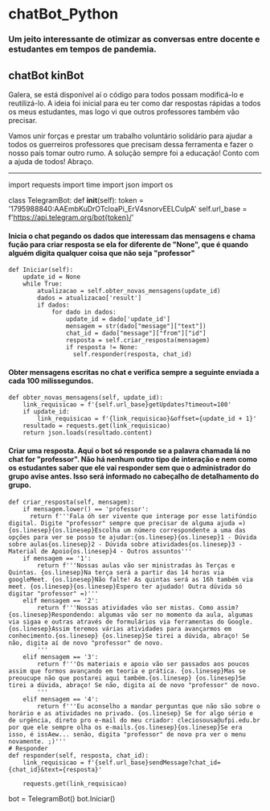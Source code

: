 # chatBot_Python
### Um jeito interessante de otimizar as conversas entre docente e estudantes em tempos de pandemia.

## chatBot kinBot


Galera, se está disponível aí o código para todos possam modificá-lo e reutilizá-lo. 
A ideia foi inicial para eu ter como dar respostas rápidas a todos os meus estudantes, mas logo vi que outros professores também vão precisar. 

Vamos unir forças e prestar um trabalho voluntário solidário para ajudar a todos os guerreiros professores que precisam dessa ferramenta e fazer o nosso país tomar outro rumo. A solução sempre foi a educação! Conto com a ajuda de todos! Abraço.

------------------------------------------------------------------------------------------

import requests
import time
import json
import os


class TelegramBot:
    def __init__(self):
        token = '1795988840:AAEmbKuDrOTcloaPi_ErV4snorvEELCulpA'
        self.url_base = f'https://api.telegram.org/bot{token}/'


#### Inicia o chat pegando os dados que interessam das mensagens e chama fução para criar resposta se ela for diferente de "None", que é quando alguém digita qualquer coisa que não seja "professor"
    def Iniciar(self):
        update_id = None
        while True:
            atualizacao = self.obter_novas_mensagens(update_id)
            dados = atualizacao['result']
            if dados:
                for dado in dados:
                    update_id = dado['update_id']
                    mensagem = str(dado["message"]["text"])
                    chat_id = dado["message"]["from"]["id"]                    
                    resposta = self.criar_resposta(mensagem)
                    if resposta != None:
                      self.responder(resposta, chat_id)
                  

#### Obter mensagens escritas no chat e verifica sempre a seguinte enviada a cada 100 milissegundos. 
    def obter_novas_mensagens(self, update_id):
        link_requisicao = f'{self.url_base}getUpdates?timeout=100'
        if update_id:
            link_requisicao = f'{link_requisicao}&offset={update_id + 1}'
        resultado = requests.get(link_requisicao)
        return json.loads(resultado.content)

#### Criar uma resposta. Aqui o bot só responde se a palavra chamada lá no chat for "professor". Não há nenhum outro tipo de interação e nem como os estudantes saber que ele vai responder sem que o administrador do grupo avise antes. Isso será informado no cabeçalho de detalhamento do grupo.

    def criar_resposta(self, mensagem):       
        if mensagem.lower() == 'professor':
          return f'''Fala óh ser vivente que interage por esse latifúndio digital. Digite "professor" sempre que precisar de alguma ajuda =){os.linesep}{os.linesep}Escolha um número correspondente a uma das opções para ver se posso te ajudar:{os.linesep}{os.linesep}1 - Dúvida sobre aulas{os.linesep}2 - Dúvida sobre atividades{os.linesep}3 - Material de Apoio{os.linesep}4 - Outros assuntos'''
        if mensagem == '1':
            return f'''Nossas aulas vão ser ministradas às Terças e Quintas. {os.linesep}Na terça será a partir das 14 horas via googleMeet. {os.linesep}Não falte! As quintas será as 16h também via meet. {os.linesep}{os.linesep}Espero ter ajudado! Outra dúvida só digitar "professor" =)'''            
        elif mensagem == '2':
            return f'''Nossas atividades vão ser mistas. Como assim? {os.linesep}Respondendo: algumas vão ser no momento da aula, algumas via sigaa e outras através de formulários via ferramentas do Google. {os.linesep}Assim teremos várias atividades para avançarmos em conhecimento.{os.linesep} {os.linesep}Se tirei a dúvida, abraço! Se não, digita aí de novo "professor" de novo.
            '''
        elif mensagem == '3':
            return f'''Os materiais e apoio vão ser passados aos poucos assim que formos avançando em teoria e prática. {os.linesep}Mas se preoucupe não que postarei aqui também.{os.linesep} {os.linesep}Se tirei a dúvida, abraço! Se não, digita aí de novo "professor" de novo.
            '''
        elif mensagem == '4':
            return f'''Eu aconselho a mandar perguntas que não são sobre o horário e as atividades no privado. {os.linesep} Se for algo sério e de urgência, direto pro e-mail do meu criador: cleciosousa@ufpi.edu.br por que ele sempre olha os e-mails.{os.linesep}{os.linesep}Se era isso, é issAew... senão, digita "professor" de novo pra ver o menu novamente. ;)'''                            
    # Responder
    def responder(self, resposta, chat_id):      
        link_requisicao = f'{self.url_base}sendMessage?chat_id={chat_id}&text={resposta}'
        
        requests.get(link_requisicao)


bot = TelegramBot()
bot.Iniciar()


    
    
    
